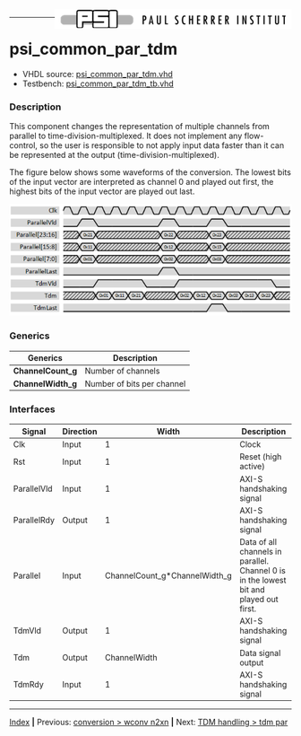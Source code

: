 <img align="right" src="../psi_logo.png">

***
# psi_common_par_tdm

- VHDL source: [psi_common_par_tdm.vhd](../../hdl/psi_common_par_tdm.vhd)
- Testbench: [psi_common_par_tdm_tb.vhd](../../testbench/psi_common_par_tdm_tb/psi_common_par_tdm_tb.vhd)

### Description

This component changes the representation of multiple channels from parallel to time-division-multiplexed. It does not implement any
flow-control, so the user is responsible to not apply input data faster than it can be represented at the output (time-division-multiplexed).

The figure below shows some waveforms of the conversion. The lowest bits of the input vector are interpreted as channel 0 and played out first, the highest bits of the input vector are played out last.

<p align="center"> <img src="ch8_1_fig15.png"> </p>

### Generics

Generics            | Description
--------------------|-------------------------------
**ChannelCount\_g** | Number of channels
**ChannelWidth\_g** | Number of bits per channel

### Interfaces

Signal                 |Direction  |Width                             |Description
-----------------------|-----------|----------------------------------|----------------------------------------------------------------------------------------
Clk                    |Input      |1                                 |Clock
Rst                    |Input      |1                                 |Reset (high active)
ParallelVld            |Input      |1                                 |AXI-S handshaking signal
ParallelRdy						 |Output		 |1																	|AXI-S handshaking signal
Parallel               |Input      |ChannelCount\_g\*ChannelWidth\_g  |Data of all channels in parallel. Channel 0 is in the lowest bit and played out first.
TdmVld                 |Output     |1                                 |AXI-S handshaking signal
Tdm                    |Output     |ChannelWidth                      |Data signal output
TdmRdy								 |Input			 |1																	|AXI-S handshaking signal

***
[Index](../psi_common_index.md) **|** Previous: [conversion > wconv n2xn](../ch7_conversions/ch7_2_wconv_xn2n.md) **|** Next: [TDM handling > tdm par](../ch8_tdm_handling/ch8_2_tdm_par.md)
